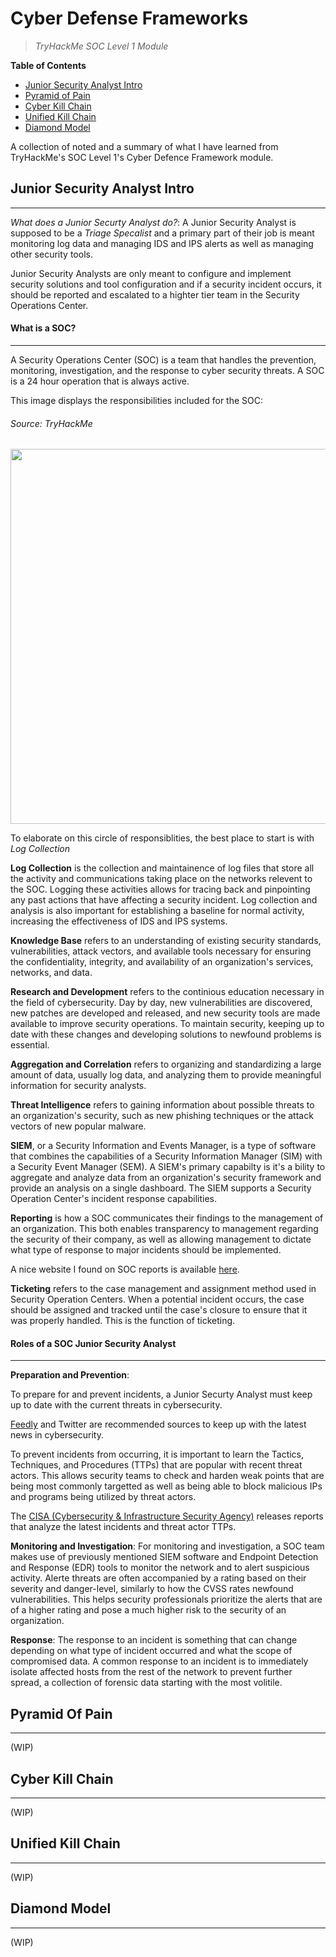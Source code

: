 # **Cyber Defense Frameworks**
> *TryHackMe SOC Level 1 Module*

**Table of Contents**
- [Junior Security Analyst Intro](#junior-security-analyst-intro)
- [Pyramid of Pain](#pyramid-of-pain)
- [Cyber Kill Chain](#cyber-kill-chain)
- [Unified Kill Chain](#unified-kill-chain)
- [Diamond Model](#diamond-model)

A collection of noted and a summary of what I have learned from TryHackMe's SOC Level 1's Cyber Defence Framework module.

## Junior Security Analyst Intro
---
*What does a Junior Securty Analyst do?*: A Junior Security Analyst is supposed to be a _Triage Specalist_ and a primary part of their job is meant monitoring log data and managing IDS and IPS alerts as well as managing other security tools.

Junior Security Analysts are only meant to configure and implement security solutions and tool configuration and if a security incident occurs, it should be reported and escalated to a highter tier team in the Security Operations Center.

#### **What is a SOC?**
---
A Security Operations Center (SOC) is a team that handles the prevention, monitoring, investigation, and the response to cyber security threats.  A SOC is a 24 hour operation that is always active.

This image displays the responsibilities included for the SOC:
###### Source: TryHackMe
<div align="center">
<img src="https://i.imgur.com/s39NuzG.png" align="center" width="600"></img>
</div>

To elaborate on this circle of responsiblities, the best place to start is with _Log Collection_

**Log Collection** is the collection and maintainence of log files that store all the activity and communications taking place on the networks relevent to the SOC.  Logging these activities allows for tracing back and pinpointing any past actions that have affecting a security incident.  Log collection and analysis is also important for establishing a baseline for normal activity, increasing the effectiveness of IDS and IPS systems. 

**Knowledge Base** refers to an understanding of existing security standards, vulnerabilities, attack vectors, and available tools necessary for ensuring the confidentiality, integrity, and availability of an organization's services, networks, and data.  

**Research and Development** refers to the continious education necessary in the field of cybersecurity.  Day by day, new vulnerabilities are discovered, new patches are developed and released, and new security tools are made available to improve security operations.  To maintain security, keeping up to date with these changes and developing solutions to newfound problems is essential.

**Aggregation and Correlation** refers to organizing and standardizing a large amount of data, usually log data, and analyzing them to provide meaningful information for security analysts.

**Threat Intelligence** refers to gaining information about possible threats to an organization's security, such as new phishing techniques or the attack vectors of new popular malware.

**SIEM**, or a Security Information and Events Manager, is a type of software that combines the capabilities of a Security Information Manager (SIM) with a Security Event Manager (SEM).  A SIEM's primary capabilty is it's a bility to aggregate and analyze data from an organization's security framework and provide an analysis on a single dashboard.  The SIEM supports a Security Operation Center's incident response capabilities.

**Reporting** is how a SOC communicates their findings to the management of an organization.  This both enables transparency to management regarding the security of their company, as well as allowing management to dictate what type of response to major incidents should be implemented.

A nice website I found on SOC reports is available [here](https://www.bitsight.com/blog/a-security-operations-center-report-template).

**Ticketing** refers to the case management and assignment method used in Security Operation Centers.  When a potential incident occurs, the case should be assigned and tracked until the case's closure to ensure that it was properly handled.  This is the function of ticketing.

#### **Roles of a SOC Junior Security Analyst**
---

**Preparation and Prevention**:

To prepare for and prevent incidents, a Junior Securty Analyst must keep up to date with the current threats in cybersecurity.

[Feedly](https://feedly.com/i/welcome) and Twitter are recommended sources to keep up with the latest news in cybersecurity.

To prevent incidents from occurring, it is important to learn the Tactics, Techniques, and Procedures (TTPs) that are popular with recent threat actors.  This allows security teams to check and harden weak points that are being most commonly targetted as well as being able to block malicious IPs and programs being utilized by threat actors.

The [CISA (Cybersecurity & Infrastructure Security Agency)](https://www.cisa.gov/uscert/ncas) releases reports that analyze the latest incidents and threat actor TTPs.

**Monitoring and Investigation**:
For monitoring and investigation, a SOC team makes use of previously mentioned SIEM software and Endpoint Detection and Response (EDR) tools to monitor the network and to alert suspicious activity.  Alerte threats are often accompanied by a rating based on their severity and danger-level, similarly to how the CVSS rates newfound vulnerabilities.  This helps security professionals prioritize the alerts that are of a higher rating and pose a much higher risk to the security of an organization.

**Response**:
The response to an incident is something that can change depending on what type of incident occurred and what the scope of compromised data.  A common response to an incident is to immediately isolate affected hosts from the rest of the network to prevent further spread, a collection of forensic data starting with the most volitile.



## Pyramid Of Pain
---
(WIP)

## Cyber Kill Chain
---
(WIP)

## Unified Kill Chain
---
(WIP)

## Diamond Model
---
(WIP)
